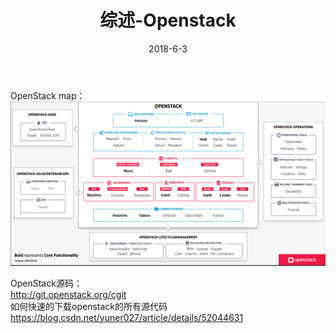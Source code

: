 ﻿---
layout: post
title: 综述-Openstack
header-img: "img/2018-06-03-paper13/1.jpg"
date: 2018-6-3
categories: blog
tags: [Openstack]
description: 进入云时代
---

OpenStack map：<br>
![](/img/2018-06-03-paper13/2.PNG)<br>


OpenStack源码：<br>
http://git.openstack.org/cgit<br>
如何快速的下载openstack的所有源代码<br>
https://blog.csdn.net/yuner027/article/details/52044631<br>

